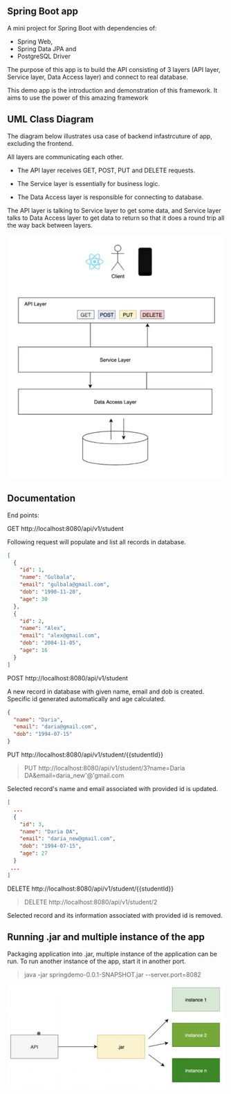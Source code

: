 ## Spring Boot app
A mini project for Spring Boot with dependencies of:
- Spring Web, 
- Spring Data JPA and
- PostgreSQL Driver

The purpose of this app is to build the API consisting of 3 layers (API layer, Service layer, Data Access layer) and connect to real database. 


This demo app is the introduction and demonstration of this framework. It aims to use the power of this amazing framework 


## UML Class Diagram

The diagram below illustrates usa case of backend infastrcuture of app, excluding the frontend. 

All layers are communicating each other. 

- The API layer receives GET, POST, PUT and DELETE requests. 

- The Service layer is essentially for business logic. 

- The Data Access layer is responsible for connecting to database. 

The API layer is talking to Service layer to get some data, and Service layer talks to Data Access layer to get data to return so that it does a round trip all the way back between layers.

![Intro Page](https://github.com/gulbalasalamov/springboot-web-datajpa-postgresql/blob/master/docs/diagram.png)

## Documentation
End points:

GET http://localhost:8080/api/v1/student

Following request will populate and list all records in database.

```json
[
  {
    "id": 1,
    "name": "Gulbala",
    "email": "gulbala@gmail.com",
    "dob": "1990-11-20",
    "age": 30
  },
  {
    "id": 2,
    "name": "Alex",
    "email": "alex@gmail.com",
    "dob": "2004-11-05",
    "age": 16
  }
]
```
POST http://localhost:8080/api/v1/student

A new record in database with given name, email and dob is created. Specific id generated automatically and age calculated.


```json
{
  "name": "Daria",
  "email": "daria@gmail.com",
  "dob": "1994-07-15"
}
```

PUT http://localhost:8080/api/v1/student/{{studentId}}
> PUT ht<span>tp://localhost:8080/api/v1/student/3?name=Daria DA&email=daria_new'@'gmail.com
 
 Selected record's name and email associated with provided id is updated.

```json
[
  ...
  {
    "id": 3,
    "name": "Daria DA",
    "email": "daria_new@gmail.com",
    "dob": "1994-07-15",
    "age": 27
  }
 ...
]
```

DELETE http://localhost:8080/api/v1/student/{{studentId}}
 > DELETE ht<span>tp://localhost:8080/api/v1/student/2
 
Selected record and its information associated with provided id is removed.
 
## Running .jar and multiple instance of the app 


Packaging application into .jar, multiple instance of the application can be run. To run another instance of the app, start it in another port. 

 > java -jar springdemo-0.0.1-SNAPSHOT.jar --server.port=8082 
 
 ![Intro Page](https://github.com/gulbalasalamov/springboot-web-datajpa-postgresql/blob/master/docs/jar_instances.png)


